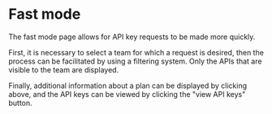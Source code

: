 # Fast mode

The fast mode page allows for API key requests to be made more quickly.

First, it is necessary to select a team for which a request is desired, then the process can be facilitated by using a filtering system. Only the APIs that are visible to the team are displayed.

Finally, additional information about a plan can be displayed by clicking above, and the API keys can be viewed by clicking the "view API keys" button.